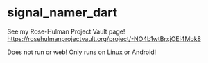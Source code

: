 # signal_namer_dart
See my Rose-Hulman Project Vault page!
https://rosehulmanprojectvault.org/project/-NO4b1wtBrxjOEi4Mbk8


Does not run or web! Only runs on Linux or Android!
